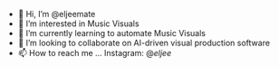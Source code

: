 - 👋 Hi, I’m @eljeemate
- 👀 I’m interested in Music Visuals
- 🌱 I’m currently learning to automate Music Visuals
- 💞️ I’m looking to collaborate on AI-driven visual production software
- 📫 How to reach me ... Instagram: @_eljee_

<!---
eljeemate/eljeemate is a ✨ special ✨ repository because its `README.md` (this file) appears on your GitHub profile.
You can click the Preview link to take a look at your changes.
--->
